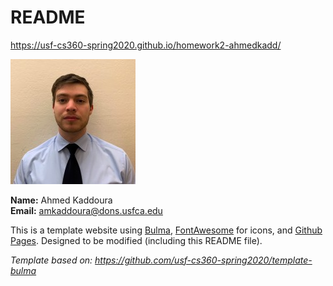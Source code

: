 # README

<https://usf-cs360-spring2020.github.io/homework2-ahmedkadd/>

![Profile Image](profile.jpg)

**Name:** Ahmed Kaddoura  
**Email:** <amkaddoura@dons.usfca.edu>

This is a template website using [Bulma](https://bulma.io/), [FontAwesome](https://origin.fontawesome.com/) for icons, and [Github Pages](). Designed to be modified (including this README file).

*Template based on: <https://github.com/usf-cs360-spring2020/template-bulma>*
